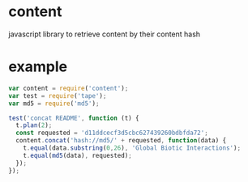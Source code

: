 # content
javascript library to retrieve content by their content hash

# example


```javascript
var content = require('content');
var test = require('tape');
var md5 = require('md5');

test('concat README', function (t) {
  t.plan(2);
  const requested = 'd11ddcecf3d5cbc627439260bdbfda72';
  content.concat('hash://md5/' + requested, function(data) {
    t.equal(data.substring(0,26), 'Global Biotic Interactions');
    t.equal(md5(data), requested);
  });
});
```
